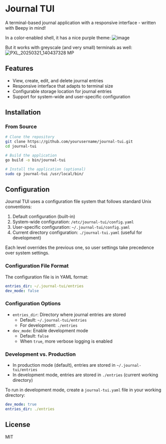# Journal TUI

A terminal-based journal application with a responsive interface - written with Beepy in mind!

In a color-enabled shell, it has a nice purple theme:
![image](https://github.com/user-attachments/assets/8fab5392-cc78-4950-b1e4-06011c96163c)

But it works with greyscale (and very small) terminals as well:
![PXL_20250321_140437328 MP](https://github.com/user-attachments/assets/b68c5c3f-0b65-4868-9845-51c04ab7edd2)

## Features

- View, create, edit, and delete journal entries
- Responsive interface that adapts to terminal size
- Configurable storage location for journal entries
- Support for system-wide and user-specific configuration

## Installation

### From Source

```bash
# Clone the repository
git clone https://github.com/yourusername/journal-tui.git
cd journal-tui

# Build the application
go build -o bin/journal-tui

# Install the application (optional)
sudo cp journal-tui /usr/local/bin/
```

## Configuration

Journal TUI uses a configuration file system that follows standard Unix conventions:

1. Default configuration (built-in)
2. System-wide configuration: `/etc/journal-tui/config.yaml`
3. User-specific configuration: `~/.journal-tui/config.yaml`
4. Current directory configuration: `./journal-tui.yaml` (useful for development)

Each level overrides the previous one, so user settings take precedence over system settings.

### Configuration File Format

The configuration file is in YAML format:

```yaml
entries_dir: ~/.journal-tui/entries
dev_mode: false
```

### Configuration Options

- `entries_dir`: Directory where journal entries are stored
  - Default: `~/.journal-tui/entries`
  - For development: `./entries`
- `dev_mode`: Enable development mode
  - Default: `false`
  - When `true`, more verbose logging is enabled

### Development vs. Production

- In production mode (default), entries are stored in `~/.journal-tui/entries`
- In development mode, entries are stored in `./entries` (current working directory)

To run in development mode, create a `journal-tui.yaml` file in your working directory:

```yaml
dev_mode: true
entries_dir: ./entries
```


## License

MIT
